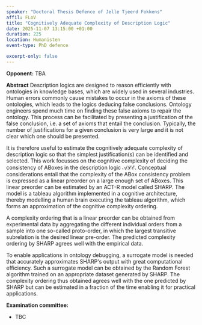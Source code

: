```yaml
---
speaker: "Doctoral Thesis Defence of Jelle Tjeerd Fokkens"
affil: FLoV
title: "Cognitively Adequate Complexity of Description Logic"
date: 2025-11-07 13:15:00 +01:00
duration: 225
location: Humanisten
event-type: PhD defence

excerpt-only: false
---
```

__Opponent:__ TBA

**Abstract** Description logics are designed to reason efficiently with ontologies in knowledge bases, which are widely used in several industries.
Human errors commonly cause mistakes to occur in the axioms of these ontologies, which leads to the logics deducing false conclusions.
Ontology engineers spend much time on finding these false axioms to repair the ontology.
This process can be facilitated by presenting a justification of the false conclusion, i.e. a set of axioms that entail the conclusion.
Typically, the number of justifications for a given conclusion is very large and it is not clear which one should be presented.

<!--more-->

It is therefore useful to estimate the cognitively adequate complexity of description logic so that the simplest justification(s) can be identified and selected.
This work focusses on the cognitive complexity of deciding the consistency of ABoxes in the description logic $\mathcal{ALE}$.
Conceptual considerations entail that the complexity of the ABox consistency problem is expressed as a linear preorder on a large enough set of ABoxes.
This linear preorder can be estimated by an ACT-R model called SHARP.
The model is a tableau algorithm implemented in a cognitive architecture, thereby modelling a human brain executing the tableau algorithm, which forms an approximation of the cognitive complexity ordering.

A complexity ordering that is a linear preorder can be obtained from experimental data by aggregating the different individual orders from a sample into one so-called proto-order, in which the largest transitive subrelation is the desired linear pre-order.
The predicted complexity ordering by SHARP agrees well with the empirical data.

To enable applications in ontology debugging, a surrogate model is needed that accurately approximates SHARP's output with great computational efficiency.
Such a surrogate model can be obtained by the Random Forest algorithm trained on an appropriate dataset generated by SHARP.
The complexity ordering thus obtained agrees well with the one predicted by SHARP but can be estimated in a fraction of the time enabling it for practical applications.

**Examination committee:**
- TBC